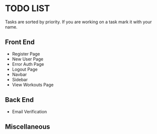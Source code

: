 # TODO LIST

Tasks are sorted by priority. If you are working on a task mark it with your name.

## Front End

- Register Page
- New User Page
- Error Auth Page
- Logout Page
- Navbar
- Sidebar
- View Workouts Page

## Back End

- Email Verification

## Miscellaneous
